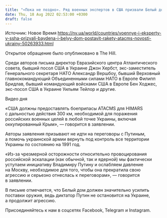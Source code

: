 ```yaml
---
title: "«Пока не поздно». Ряд военных экспертов в США призвали Белый дом предоставить Украине дальнобойные ракеты"
date: Thu, 18 Aug 2022 02:53:00 +0300
draft: false
---
```

Источник: Новое Время https://nv.ua/world/countries/voennye-i-eksperty-v-ssha-prizvali-baydena-i-belyy-dom-postavit-rakety-atacms-novosti-ukrainy-50263933.html


Открытое обращение было опубликовано в The Hill.

Среди авторов письма директор Евразийского центра Атлантического совета, бывший посол США в Украине Джон Хербст, экс-заместитель Генерального секретаря НАТО Александр Вершбоу, бывший Верховный главнокомандующий Объединенными силами НАТО в Европе Филипп Бридлав, бывший командующий войсками США в Европе Бен Ходжес, экс-посол США в Украине Уильям Тейлор и другие.

 Видео дня   

«США должны предоставлять боеприпасы ATACMS для HIMARS с дальностью действия 300 км, необходимой для поражения российских военных целей в любой точке Украины, включая оккупированный Крым», — говорится в заявлении.

Авторы заявления призывают не идти на переговоры с Путиным, а помочь украинской армии вернуть под контроль все территории Украины по состоянию на 1991 год.

«Из-за чрезмерной осторожности относительно провоцирования российской эскалации (как обычной, так и ядерной) мы фактически уступаем инициативу Владимиру Путину и ослабляем давление на Москву, необходимое для того, чтобы она прекратила свою агрессию и серьезно отнеслась к переговорам», — говорится в заявлении.

В письме отмечается, что Белый дом должен значительно усилить поставки оружия, ведь диктатор Путин не остановится на Украине, а продолжит агрессию.

Присоединяйтесь к нам в соцсетях Facebook, Telegram и Instagram.
